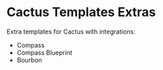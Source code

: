 Cactus Templates Extras
=====================

Extra templates for Cactus with integrations:

- Compass
- Compass Blueprint
- Bourbon


